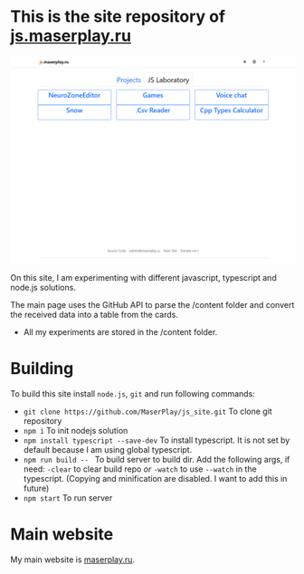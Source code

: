 # **This is the site repository of [js.maserplay.ru](https://js.maserplay.ru)**
![Main page screenshot.](./images_for_readme/main_page.png)

On this site, I am experimenting with different javascript, typescript and node.js solutions.

The main page uses the GitHub API to parse the /content folder and convert the received data into a table from the cards. 
- All my experiments are stored in the /content folder.

# Building
To build this site install `node.js`, `git`
and run following commands:

- `git clone https://github.com/MaserPlay/js_site.git`  To clone git repository
- `npm i`  To init nodejs solution
- `npm install typescript --save-dev`  To install typescript. It is not set by default because I am using global typescript.
- `npm run build -- ` To build server to build dir. Add the following args, if need: `-clear` to clear build repo *or* `-watch` to use `--watch` in the typescript. (Copying and minification are disabled. I want to add this in future)
- `npm start` To run server

# Main website
My main website is [maserplay.ru](https://maserplay.ru).
